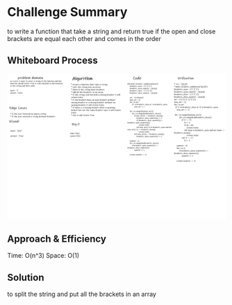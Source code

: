 # Challenge Summary
to write a function that take a string and return true if the open and close brackets are equal each other and comes in the order

## Whiteboard Process
![](whiteboard/code-13.png)

## Approach & Efficiency
Time: O(n^3)
Space: O(1)

## Solution
to split the string and put all the brackets in an array